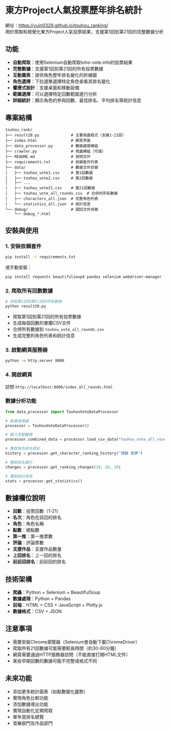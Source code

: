 # 東方Project人氣投票歷年排名統計

網址：https://yuin0329.github.io/touhou_ranking/ <br>
用於爬取和視覺化東方Project人氣投票結果，支援第1回到第21回的完整數據分析


## 功能

- **自動爬取**：使用Selenium自動爬取toho-vote.info的投票結果
- **完整數據**：支援第1回到第21回的所有投票數據
- **互動圖表**：提供角色歷年排名變化的折線圖
- **角色選擇**：下拉選單選擇特定角色查看其排名變化
- **響應式設計**：支援桌面和移動設備
- **範圍選擇**：可以選擇特定回數範圍進行分析
- **詳細統計**：顯示角色的參與回數、最佳排名、平均排名等統計信息

## 專案結構

```
touhou_rank/
├── result20.py              # 主要爬蟲程式（支援1-21回）
├── index.html               # 網頁界面
├── data_processor.py        # 數據處理模組
├── crawler.py               # 爬蟲模組（可選）
├── README.md                # 說明文件
├── requirements.txt         # 依賴套件列表
├── data/                    # 數據文件目錄
│   ├── touhou_vote1.csv     # 第1回數據
│   ├── touhou_vote2.csv     # 第2回數據
│   ├── ...
│   ├── touhou_vote21.csv    # 第21回數據
│   ├── touhou_vote_all_rounds.csv  # 合併的所有數據
│   ├── characters_all.json  # 完整角色列表
│   └── statistics_all.json  # 統計信息
└── debug/                   # 調試文件目錄
    └── debug_*.html
```

## 安裝與使用

### 1. 安裝依賴套件

```bash
pip install -r requirements.txt
```

或手動安裝：

```bash
pip install requests beautifulsoup4 pandas selenium webdriver-manager
```

### 2. 爬取所有回數數據

```bash
# 爬取第1回到第21回的所有數據
python result20.py
```

- 爬取第1回到第21回的所有投票數據
- 生成每個回數的單獨CSV文件
- 合併所有數據到 `touhou_vote_all_rounds.csv`
- 生成完整的角色列表和統計信息

### 3. 啟動網頁服務器

```bash
python -m http.server 8000
```

### 4. 開啟網頁

訪問 `http://localhost:8000/index_all_rounds.html`


### 數據分析功能

```python
from data_processor import TouhouVoteDataProcessor

# 創建處理器
processor = TouhouVoteDataProcessor()

# 載入完整數據
processor.combined_data = processor.load_csv_data("touhou_vote_all_rounds.csv")

# 獲取角色排名歷史
history = processor.get_character_ranking_history("博麗 霊夢")

# 獲取排名變化
changes = processor.get_ranking_changes(19, 20, 10)

# 獲取統計信息
stats = processor.get_statistics()
```

## 數據欄位說明

- **回數**：投票回數（1-21）
- **名次**：角色在該回的排名
- **角色**：角色名稱
- **點數**：總點數
- **第一推**：第一推票數
- **評論**：評論票數
- **支援作品**：支援作品數量
- **上回排名**：上一回的排名
- **前前回排名**：前前回的排名

## 技術架構

- **爬蟲**：Python + Selenium + BeautifulSoup
- **數據處理**：Python + Pandas
- **前端**：HTML + CSS + JavaScript + Plotly.js
- **數據格式**：CSV + JSON

## 注意事項

- 需要安裝Chrome瀏覽器（Selenium會自動下載ChromeDriver）
- 爬取所有21回數據可能需要較長時間（約30-60分鐘）
- 網頁需要通過HTTP服務器訪問（不能直接打開HTML文件）
- 某些早期回數的數據可能不完整或格式不同

## 未來功能

- 添加更多統計圖表（如點數變化趨勢）
- 實現角色比較功能
- 添加數據導出功能
- 實現自動化定期爬取
- 單年度排名總覽
- 音樂部門及作品部門











